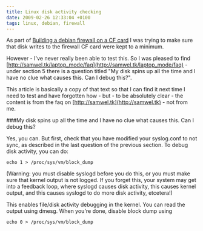 ```yaml
---
title: Linux disk activity checking
date: 2009-02-26 12:33:04 +0100
tags: linux, debian, firewall
---
```


As part of [Building a debian firewall on a CF card](/2008/04/05/Building_a_debian_firewall_on_a_CF_card) I was trying to make sure that disk writes to the firewall CF card were kept to a minimum.

However - I've never really been able to test this. So I was pleased to find [http://samwel.tk/laptop_mode/faq](http://samwel.tk/laptop_mode/faq) - under section 5 there is a question titled "My disk spins up all the time and I have no clue what causes this. Can I debug this?".

This article is basically a copy of that text so that I can find it next time I need to test and have forgotten how - but - to be absolutely clear - the content is from the faq on [http://samwel.tk](http://samwel.tk) - not from me.

###My disk spins up all the time and I have no clue what causes this. Can I debug this?

Yes, you can. But first, check that you have modified your syslog.conf to not sync, as described in the last question of the previous section. To debug disk activity, you can do:

```shell
echo 1 > /proc/sys/vm/block_dump
```

(Warning: you must disable syslogd before you do this, or you must make sure that kernel output is not logged. If you forget this, your system may get into a feedback loop, where syslogd causes disk activity, this causes kernel output, and this causes syslogd to do more disk activity, etcetera!)

This enables file/disk activity debugging in the kernel. You can read the output using dmesg. When you're done, disable block dump using

```shell
echo 0 > /proc/sys/vm/block_dump
```
